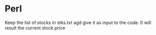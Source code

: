 # Perl

Keep the list of stocks in stks.txt agd give it as input to the code. It will result the current stock price
